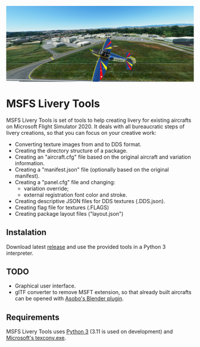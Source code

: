[![Header image](resources/header.jpg)](https://github.com/leandroarndt/msfs_livery_tools)
# MSFS Livery Tools

MSFS Livery Tools is set of tools to help creating livery for existing aircrafts
on Microsoft Flight Simulator 2020. It deals with all bureaucratic steps of livery creations,
so that you can focus on your creative work:

* Converting texture images from and to DDS format.
* Creating the directory structure of a package.
* Creating an "aircraft.cfg" file based on the original aircraft and variation information.
* Creating a "manifest.json" file (optionally based on the original manifest).
* Creating a "panel.cfg" file and changing:
  * variation override;
  * external registration font color and stroke.
* Creating descriptive JSON files for DDS textures (.DDS.json).
* Creating flag file for textures (.FLAGS)
* Creating package layout files ("layout.json")

## Instalation

Download latest [release](https://github.com/leandroarndt/msfs_livery_tools/releases) and use the provided tools in a Python 3 interpreter.

## TODO

* Graphical user interface.
* glTF converter to remove MSFT extension, so that already built aircrafts can be
opened with [Asobo's Blender plugin](https://github.com/AsoboStudio/glTF-Blender-IO-MSFS).

## Requirements

MSFS Livery Tools uses [Python 3](https://python.org/) (3.11 is used on development) and
[Microsoft's texconv.exe](https://github.com/Microsoft/DirectXTex/wiki/Texconv).
